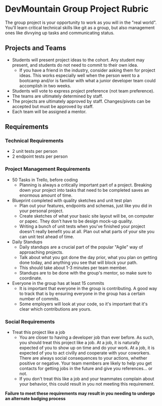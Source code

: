 # DevMountain Group Project Rubric

The group project is your opportunity to work as you will in the "real world". You'll learn critical technical skills like git as a group, but also management ones like divvying up tasks and communicating status.

## Projects and Teams
* Students will present project ideas to the cohort. Any student may present, and students do not need to commit to their own idea.
  * If you have a friend in the industry, consider asking them for project ideas. This works especially well when the person went to a bootcamp and/or is familiar with what a junior developer team could accomplish in two weeks.
* Students will vote to express project preference (not team preference).
* The teams are ultimately determined by staff.
* The projects are ultimately approved by staff. Changes/pivots can be accepted but must be approved by staff.
* Each team will be assigned a mentor.

## Requirements

### Technical Requirements
* 2 unit tests per person
* 2 endpoint tests per person

### Project Management Requirements
* 50 Tasks in Trello, before coding
  * Planning is always a critically important part of a project. Breaking down your project into tasks that need to be completed saves an enormous amount of time.
* Blueprint completed with quality sketches and unit test plan
  * Plan out your features, endpoints and schemas, just like you did in your personal project.
  * Create sketches of what your basic site layout will be, on computer or papec. They don't have to be design mock-up quality.
  * Writing a bunch of unit tests when you've finished your project doesn't really benefit you at all. Plan out what parts of your site you can unit test ahead of time.
* Daily Standups
  * Daily standups are a crucial part of the popular "Agile" way of approaching projects.
  * Talk about what you got done the day prior, what you plan on getting done today, and anything you see that will block your path.
  * This should take about 1-3 minutes per team member.
  * Standups are to be done with the group's mentor, so make sure to coordinate.
* Everyone in the group has at least 15 commits
  * It is important that everyone in the group is contributing. A good way to track that is by ensuring everyone in the group has a certain number of commits.
  * Some employers will look at your code, so it's important that it's clear which contributions are yours.

### Social Requirements
* Treat this project like a job
  * You are closer to having a developer job than ever before. As such, you should treat this project like a job. At a job, it is naturally expected of you to show up on time and do your work. At a job, it is expected of you to act civilly and cooperate with your coworkers. There are always social consequences to your actions, whether positive or negative. Your team members are likely to help you get contacts for getting jobs in the future and give you references... or not.
  * If you don't treat this like a job and your teammates complain about your behavior, this could result in you not meeting this requirement.

**Failure to meet these requirements may result in you needing to undergo an alternate badging process**

